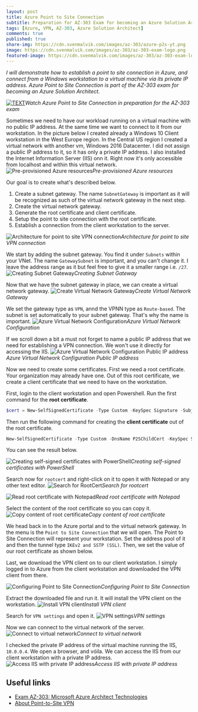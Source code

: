 ```yaml
---
layout: post
title: Azure Point to Site Connection
subtitle: Preparation for AZ-303 Exam for becoming an Azure Solution Architect
tags: [Azure, VPN, AZ-303, Azure Solution Architect]
comments: true
published: true
share-img: https://cdn.svenmalvik.com/images/az-303/azure-p2s-yt.png
image: https://cdn.svenmalvik.com/images/az-303/az-303-exam-logo.png
featured-image: https://cdn.svenmalvik.com/images/az-303/az-303-exam-logo.png
---
```


*I will demonstrate how to establish a point to site connection in Azure, and connect from a Windows workstation to a virtual machine via its private IP address. Azure Point to Site Connection is part of the AZ-303 exam for becoming an Azure Solution Architect.*

[![TEXT](https://cdn.svenmalvik.com/images/azure-p2s-yt.png "AZ-303: Azure Point to Site Connection")](https://www.youtube.com/watch?v=w1Sx9Jcwa0k)*Watch Azure Point to Site Connection in preparation for the AZ-303 exam*

Sometimes we need to have our workload running on a virtual machine with no public IP address. At the same time we want to connect to it from our workstation. In the picture below I created already a Windows 10 Client workstation in the West Europe region. In the Central US region I created a virtual network with another vm, Windows 2016 Datacenter. I did not assign a public IP address to it, so it has only a private IP address. I also installed the Internet Information Server (IIS) onn it. Right now it's only accessible from localhost and within this virtual network.
![Pre-provisioned Azure resources](https://cdn.svenmalvik.com/images/az-303/az-303-p2s-1.png)*Pre-provisioned Azure resources*

Our goal is to create what's described below.

1. Create a subnet gateway. The name `SubnetGateway` is important as it will be recognized as such of the virtual network gateway in the next step.
1. Create the virtual network gateway.
1. Generate the root certificate and client certificate.
1. Setup the point to site connection with the root certificate.
1. Establish a connection from the client workstation to the server.

![Architecture for point to site VPN connection](https://cdn.svenmalvik.com/images/az-303/az-303-p2s-2.png)*Architecture for point to site VPN connection*

We start by adding the subnet gateway. You find it under `Subnets` within your VNet. The name `GatewaySubnet` is important, and you can't change it. I leave the address range as it but feel free to give it a smaller range i.e. `/27`.
![Creating Subnet Gateway](https://cdn.svenmalvik.com/images/az-303/az-303-p2s-3.png)*Creating Subnet Gateway*

Now that we have the subnet gateway in place, we can create a virtual network gateway.
![Create Virtual Network Gateway](https://cdn.svenmalvik.com/images/az-303/az-303-p2s-4.png)*Create Virtual Network Gateway*

We set the gateway type as `VPN`, annd the VPNN type as `Route-based`. The subnet is set automatically to your subnet gateway. That's why the name is important.
![Azure Virtual Network Configuration](https://cdn.svenmalvik.com/images/az-303/az-303-p2s-5.png)*Azure Virtual Network Configuration*

If we scroll down a bit a must not forget to name a public IP address that we need for establishing a VPN connection. We won't use it directly for accessing the IIS.
![Azure Virtual Network Configuration Public IP address](https://cdn.svenmalvik.com/images/az-303/az-303-p2s-6.png)*Azure Virtual Network Configuration Public IP address*

Now we need to create some certificates. First we need a root certificate. Your organization may already have one. Out of this root certificate, we create a client certificate that we need to have on the workstation. 

First, login to the client workstation and open Powershell. Run the first command for the **root certificate**.
```powershell
$cert = New-SelfSignedCertificate -Type Custom -KeySpec Signature -Subject "CN=RootCertificate" -KeyExportPolicy Exportable -HashAlgorithm sha256 -KeyLength 2048 -CertStoreLocation "Cert:\CurrentUser\My" -KeyUsageProperty Sign -KeyUsage CertSign
```

Then run the following command for creating the **client certificate** out of the root certificate.
```powershell
New-SelfSignedCertificate -Type Custom -DnsName P2SChildCert -KeySpec Signature -Subject "CN=ClientCertificate" -KeyExportPolicy Exportable -HashAlgorithm sha256 -KeyLength 2048 -CertStoreLocation "Cert:\CurrentUser\My" -Signer $cert
```

You can see the result below.

![Creating self-signed certificates with PowerShell](https://cdn.svenmalvik.com/images/az-303/az-303-p2s-7.png)*Creating self-signed certificates with PowerShell*

Search now for `rootcert` and right-click on it to open it with Notepad or any other text editor.
![Search for RootCert](https://cdn.svenmalvik.com/images/az-303/az-303-p2s-8.png)*Search for rootcert*

![Read root certificate with Notepad](https://cdn.svenmalvik.com/images/az-303/az-303-p2s-9.png)*Read root certificate with Notepad*

Select the content of the root certificate so you can copy it.
![Copy content of root certificate](https://cdn.svenmalvik.com/images/az-303/az-303-p2s-10.png)*Copy content of root certificate*

We head back in to the Azure portal and to the virtual network gateway. In the menu is the `Point to Site Connection` that we will open. The Point to Site Connection will represent your workstation. Set the address pool of it and then the tunnel type `IKEv2 and SSTP (SSL)`. Then, we set the value of our root certificate as shown below.

Last, we download the VPN client on to our client workstation. I simply logged in to Azure from the client workstation and downloaded the VPN client from there.

![Configuring Point to Site Connection](https://cdn.svenmalvik.com/images/az-303/az-303-p2s-11.png)*Configuring Point to Site Connection*

Extract the downloaded file and run it. It will install the VPN client on the workstation.
![Install VPN client](https://cdn.svenmalvik.com/images/az-303/az-303-p2s-12.png)*Install VPN client*

Search for `VPN settings` and open it.
![VPN settings](https://cdn.svenmalvik.com/images/az-303/az-303-p2s-13.png)*VPN settings*

Now we can connect to the virtual network of the server.
![Connect to virtual network](https://cdn.svenmalvik.com/images/az-303/az-303-p2s-14.png)*Connect to virtual network*

I checked the private IP address of the virtual machine running the IIS, `10.0.0.4`. We open a browser, and vóila. We can access the IIS from our client workstation with a private IP address.
![Access IIS with private IP address](https://cdn.svenmalvik.com/images/az-303/az-303-p2s-16.png)*Access IIS with private IP address*

## Useful links

- [Exam AZ-303: Microsoft Azure Architect Technologies](https://docs.microsoft.com/en-us/learn/certifications/exams/az-303?WT.mc_id=AZ-MVP-5004080)
- [About Point-to-Site VPN](https://docs.microsoft.com/en-us/azure/vpn-gateway/point-to-site-about?WT.mc_id=AZ-MVP-5004080)
